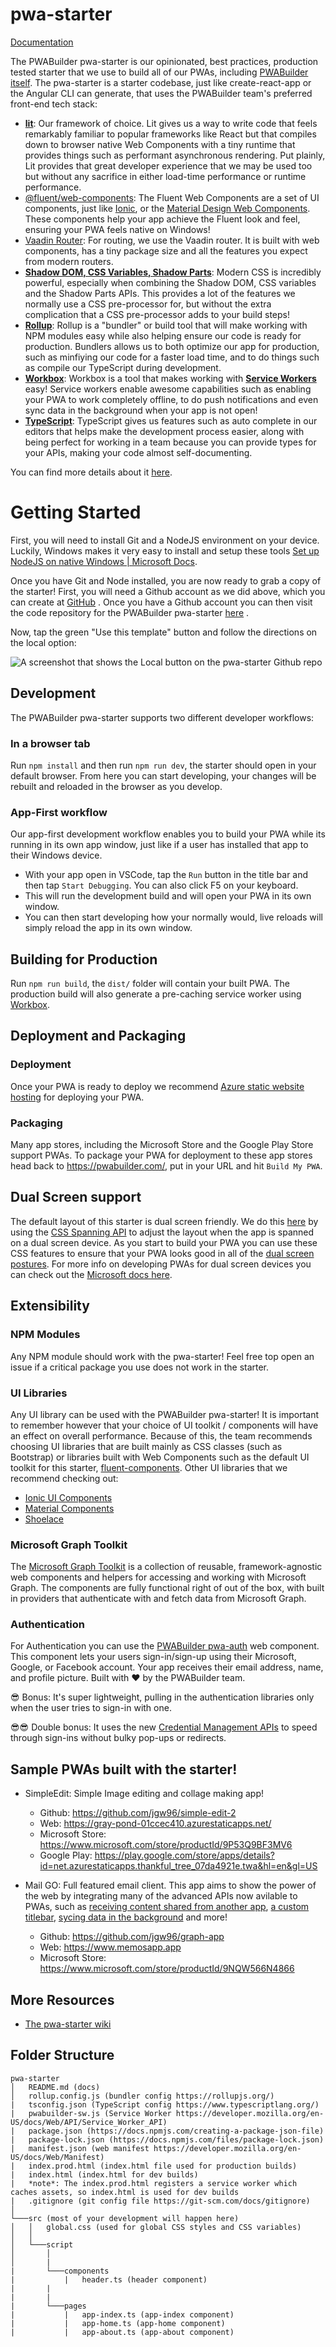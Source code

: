 # pwa-starter

[Documentation](https://github.com/pwa-builder/pwa-starter/wiki/)

The PWABuilder pwa-starter is our opinionated, best practices, production tested starter that we use to build all of our PWAs, including [PWABuilder itself](https://blog.pwabuilder.com/posts/introducing-the-brand-new-pwa-builder/). The pwa-starter is a starter codebase, just like create-react-app or the Angular CLI can generate, that uses the PWABuilder team&#39;s preferred front-end tech stack:

- [**lit**](https://lit.dev/): Our framework of choice. Lit gives us a way to write code that feels remarkably familiar to popular frameworks like React but that compiles down to browser native Web Components with a tiny runtime that provides things such as performant asynchronous rendering. Put plainly, Lit provides that great developer experience that we may be used too but without any sacrifice in either load-time performance or runtime performance.
- [@fluent/web-components](https://docs.microsoft.com/fluent-ui/web-components/): The Fluent Web Components are a set of UI components, just like [Ionic](https://ionicframework.com/), or the [Material Design Web Components](https://material.io/develop/web). These components help your app achieve the Fluent look and feel, ensuring your PWA feels native on Windows!
- [Vaadin Router](https://vaadin.github.io/router/vaadin-router/demo/#vaadin-router-getting-started-demos): For routing, we use the Vaadin router. It is built with web components, has a tiny package size and all the features you expect from modern routers.
- [**Shadow DOM, CSS Variables, Shadow Parts**](https://lit-element.polymer-project.org/guide/styles#shadow-dom): Modern CSS is incredibly powerful, especially when combining the Shadow DOM, CSS variables and the Shadow Parts APIs. This provides a lot of the features we normally use a CSS pre-processor for, but without the extra complication that a CSS pre-processor adds to your build steps!
- [**Rollup**](https://www.rollupjs.org/guide/en/): Rollup is a &quot;bundler&quot; or build tool that will make working with NPM modules easy while also helping ensure our code is ready for production. Bundlers allows us to both optimize our app for production, such as minfiying our code for a faster load time, and to do things such as compile our TypeScript during development.
- [**Workbox**](https://developers.google.com/web/tools/workbox/): Workbox is a tool that makes working with [**Service Workers**](https://developer.mozilla.org/en-US/docs/Web/API/Service_Worker_API) easy! Service workers enable awesome capabilities such as enabling your PWA to work completely offline, to do push notifications and even sync data in the background when your app is not open!
- [**TypeScript**](https://www.typescriptlang.org/): TypeScript gives us features such as auto complete in our editors that helps make the development process easier, along with being perfect for working in a team because you can provide types for your APIs, making your code almost self-documenting.

You can find more details about it [here](https://blog.pwabuilder.com/posts/building-pwas-with-web-components!/).

# Getting Started
First, you will need to install Git and a NodeJS environment on your device. Luckily, Windows makes it very easy to install and setup these tools [Set up NodeJS on native Windows | Microsoft Docs](https://docs.microsoft.com/en-us/windows/dev-environment/javascript/nodejs-on-windows).

Once you have Git and Node installed, you are now ready to grab a copy of the starter! First, you will need a Github account as we did above, which you can create at [GitHub](https://github.com/) . Once you have a Github account you can then visit the code repository for the PWABuilder pwa-starter [here](https://github.com/pwa-builder/pwa-starter) .

Now, tap the green "Use this template" button and follow the directions on the local option:

![A screenshot that shows the Local button on the pwa-starter Github repo](/assets/readme/use-this-template.png)

## Development

The PWABuilder pwa-starter supports two different developer workflows:

### In a browser tab
Run `npm install` and then run `npm run dev`, the starter should open in your default browser. From here you can start developing, your changes will be rebuilt and reloaded in the browser as you develop.

### App-First workflow
Our app-first development workflow enables you to build your PWA while its running in its own app window, just like if a user has installed that app to their Windows device.

- With your app open in VSCode, tap the `Run` button in the title bar and then tap `Start Debugging`. You can also click F5 on your keyboard.
- This will run the development build and will open your PWA in its own window.
- You can then start developing how your normally would, live reloads will simply reload the app in its own window.

## Building for Production

Run `npm run build`, the `dist/` folder will contain your built PWA. The production build will also generate a pre-caching service worker using [Workbox](https://developers.google.com/web/tools/workbox/modules/workbox-precaching).

## Deployment and Packaging

### Deployment

Once your PWA is ready to deploy we recommend [Azure static website hosting](https://docs.microsoft.com/en-us/learn/modules/publish-app-service-static-web-app-api/) for deploying your PWA.


### Packaging

Many app stores, including the Microsoft Store and the Google Play Store support PWAs. To package your PWA for deployment to these app stores head back to https://pwabuilder.com/, put in your URL and hit `Build My PWA`.


## Dual Screen support

The default layout of this starter is dual screen friendly. We do this [here](https://github.com/pwa-builder/pwa-starter/blob/main/src/script/pages/app-home.ts#L41) by using the [CSS Spanning API](https://github.com/MicrosoftEdge/MSEdgeExplainers/blob/main/Foldables/explainer.md#proposal-css-primitives-for-building-dual-screen-layouts) to adjust the layout when the app is spanned on a dual screen device. As you start to build your PWA you can use these CSS features to ensure that your PWA looks good in all of the [dual screen postures](https://docs.microsoft.com/en-us/dual-screen/introduction#dual-screen-overview). For more info on developing PWAs for dual screen devices you can check out the [Microsoft docs here](https://docs.microsoft.com/en-us/dual-screen/cross-platform/#build-web-experiences).


## Extensibility

### NPM Modules
Any NPM module should work with the pwa-starter! Feel free top open an issue if a critical package you use does not work in the starter.

### UI Libraries
Any UI library can be used with the PWABuilder pwa-starter! It is important to remember however that your choice of UI toolkit / components will have an effect on overall performance. Because of this, the team recommends choosing UI libraries that are built mainly as CSS classes (such as Bootstrap) or libraries built with Web Components such as the default UI toolkit for this starter, [fluent-components](https://docs.microsoft.com/fluent-ui/web-components/). Other UI libraries that we recommend checking out:

- [Ionic UI Components](https://ionicframework.com/docs/components)
- [Material Components](https://material.io/develop/web)
- [Shoelace](https://shoelace.style/)

### Microsoft Graph Toolkit

The [Microsoft Graph Toolkit](https://docs.microsoft.com/graph/toolkit/overview) is a collection of reusable, framework-agnostic web components and helpers for accessing and working with Microsoft Graph. The components are fully functional right of out of the box, with built in providers that authenticate with and fetch data from Microsoft Graph.

### Authentication

For Authentication you can use the [PWABuilder pwa-auth](https://github.com/pwa-builder/pwa-auth) web component. This component lets your users sign-in/sign-up using their Microsoft, Google, or Facebook account. Your app receives their email address, name, and profile picture. Built with ❤ by the PWABuilder team.

😎 Bonus: It's super lightweight, pulling in the authentication libraries only when the user tries to sign-in with one.

😎😎 Double bonus: It uses the new [Credential Management APIs](https://developers.google.com/web/fundamentals/security/credential-management) to speed through sign-ins without bulky pop-ups or redirects.

## Sample PWAs built with the starter!

- SimpleEdit: Simple Image editing and collage making app!
   - Github: https://github.com/jgw96/simple-edit-2
   - Web: https://gray-pond-01ccec410.azurestaticapps.net/
   - Microsoft Store: https://www.microsoft.com/store/productId/9P53Q9BF3MV6
   - Google Play: https://play.google.com/store/apps/details?id=net.azurestaticapps.thankful_tree_07da4921e.twa&hl=en&gl=US

- Mail GO: Full featured email client. This app aims to show the power of the web by integrating many of the advanced APIs now avilable to PWAs, such as [receiving content shared from another app](https://docs.microsoft.com/en-us/microsoft-edge/progressive-web-apps-chromium/how-to/share#receiving-shared-content), [a custom titlebar](https://docs.microsoft.com/en-us/microsoft-edge/progressive-web-apps-chromium/how-to/window-controls-overlay), [sycing data in the background](https://docs.microsoft.com/en-us/microsoft-edge/progressive-web-apps-chromium/how-to/background-syncs) and more!
  - Github: https://github.com/jgw96/graph-app
  - Web: https://www.memosapp.app
  - Microsoft Store: https://www.microsoft.com/store/productId/9NQW566N4866

## More Resources
- [The pwa-starter wiki](https://github.com/pwa-builder/pwa-starter/wiki/)


## Folder Structure

```
pwa-starter
│   README.md (docs)
│   rollup.config.js (bundler config https://rollupjs.org/)
|   tsconfig.json (TypeScript config https://www.typescriptlang.org/)
|   pwabuilder-sw.js (Service Worker https://developer.mozilla.org/en-US/docs/Web/API/Service_Worker_API)
|   package.json (https://docs.npmjs.com/creating-a-package-json-file)
|   package-lock.json (https://docs.npmjs.com/files/package-lock.json)
|   manifest.json (web manifest https://developer.mozilla.org/en-US/docs/Web/Manifest)
|   index.prod.html (index.html file used for production builds)
|   index.html (index.html for dev builds)
|   *note*: The index.prod.html registers a service worker which caches assets, so index.html is used for dev builds
|   .gitignore (git config file https://git-scm.com/docs/gitignore)
│
└───src (most of your development will happen here)
│   │   global.css (used for global CSS styles and CSS variables)
│   │
│   └───script
│       │
│       |
|       └───components
|           |   header.ts (header component)
|       |
|       |
|       └───pages
|           |   app-index.ts (app-index component)
|           |   app-home.ts (app-home component)
|           |   app-about.ts (app-about component)

```
